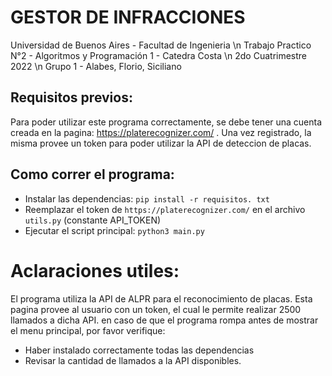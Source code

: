 # GESTOR DE INFRACCIONES
 Universidad de Buenos Aires - Facultad de Ingenieria \n
 Trabajo Practico N°2 - Algoritmos y Programación 1 - Catedra Costa \n
2do Cuatrimestre 2022 \n
Grupo 1 - Alabes, Florio, Siciliano

## Requisitos previos:
Para poder utilizar este programa correctamente, se debe tener una cuenta creada en la pagina:
https://platerecognizer.com/ . 
Una vez registrado, la misma provee un token para poder utilizar la API de deteccion de placas.
## Como correr el programa:

- Instalar las dependencias: `pip install -r requisitos. txt`
- Reemplazar el token de `https://platerecognizer.com/` en el archivo `utils.py` (constante API_TOKEN)
- Ejecutar el script principal: `python3 main.py`

# Aclaraciones utiles:

El programa utiliza la API de ALPR para el reconocimiento de placas. Esta pagina provee al usuario con un token, el cual le permite realizar 2500 llamados a dicha API. en caso de que el programa rompa antes de mostrar el menu principal, por favor verifique:
- Haber instalado correctamente todas las dependencias
- Revisar la cantidad de llamados a la API disponibles.
